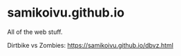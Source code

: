 # samikoivu.github.io
All of the web stuff.

Dirtbike vs Zombies: https://samikoivu.github.io/dbvz.html
